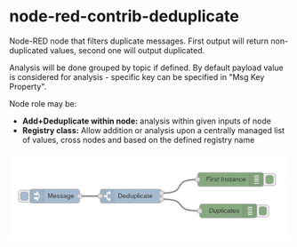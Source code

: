 node-red-contrib-deduplicate
============================
Node-RED node that filters duplicate messages. First output will return non-duplicated values, second one will output duplicated.

Analysis will be done grouped by topic if defined.
By default payload value is considered for analysis - specific key can be specified in "Msg Key Property".

Node role may be:
* **Add+Deduplicate within node:** analysis within given inputs of node
* **Registry class:** Allow addition or analysis upon a centrally managed list of values, cross nodes and based on the defined registry name

![Example](example.png)
